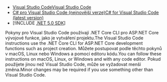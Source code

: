* [<span data-ttu-id="7c962-101">Visual Studio Code</span><span class="sxs-lookup"><span data-stu-id="7c962-101">Visual Studio Code</span></span>](https://code.visualstudio.com/download)
* [<span data-ttu-id="7c962-102">C# pro Visual Studio Code (nejnovější verze)</span><span class="sxs-lookup"><span data-stu-id="7c962-102">C# for Visual Studio Code (latest version)</span></span>](https://marketplace.visualstudio.com/items?itemName=ms-dotnettools.csharp)
* [!INCLUDE [.NET 5.0 SDK](~/includes/5.0-SDK.md)]

<span data-ttu-id="7c962-103">Pokyny pro Visual Studio Code používají .NET Core CLI pro ASP.NET Core vývojové funkce, jako je vytváření projektu.</span><span class="sxs-lookup"><span data-stu-id="7c962-103">The Visual Studio Code instructions use the .NET Core CLI for ASP.NET Core development functions such as project creation.</span></span> <span data-ttu-id="7c962-104">Můžete postupovat podle těchto pokynů v macOS, Linux nebo Windows a pomocí editoru kódu.</span><span class="sxs-lookup"><span data-stu-id="7c962-104">You can follow these instructions on macOS, Linux, or Windows and with any code editor.</span></span> <span data-ttu-id="7c962-105">Pokud použijete jinou než Visual Studio Code, může se vyžadovat menší změna.</span><span class="sxs-lookup"><span data-stu-id="7c962-105">Minor changes may be required if you use something other than Visual Studio Code.</span></span>
